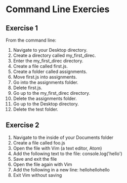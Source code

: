 # Command Line Exercies

## Exercise 1
From the command line: 

1. Navigate to your Desktop directory.
2. Create a directory called my_first_direc.
3. Enter the my_first_direc directory.
4. Create a file called first.js.
5. Create a folder called assignments.
6. Move first.js into assignments.
7. Go into the assignments folder.
8. Delete first.js.
9. Go up to the my_first_direc directory.
10. Delete the assignments folder.
11. Go up to the Desktop directory.
12. Delete the test folder.

## Exercise 2 

1. Navigate to the inside of your Documents folder
2. Create a file called foo.js
3. Open the file with Vim (a text editor, Atom)
4. Add the following text to the file: console.log('hello')
5. Save and exit the file
6. Open the file again with Vim
7. Add the following in a new line: hellohellohello
8. Exit Vim without saving
